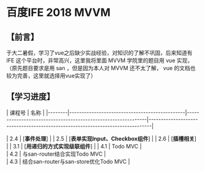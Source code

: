 百度IFE 2018 MVVM
===


## 【前言】

于大二暑假，学习了vue之后缺少实战经验，对知识的了解不巩固，后来知道有IFE 这个平台时，非常高兴，这里我将里面 MVVM 学院里的题目用 vue 实现，（原先题目要求是用 san ，但是因为本人对 MVVM 还不太了解， vue 的文档也较为完善，这里就选择用vue实现了）

## 【学习进度】

| 课程号 | 名称                                           |
|--------|-----------------------------------------------|--------------------------------------------------------------|-------------------------------------------------------------------------------|

| 2.4    | [__事件处理__]                                |
| 2.5    | [__表单实现Input、Checkbox组件__]             |
| 2.6    | [__插槽相关__]                               |
| 3.1    | [__用递归的方式实现级联组件__]                 |
| 4.1    | Todo MVC                                     |                                      
| 4.2    | 与san-router结合实现Todo MVC                  |                                      
| 4.3    | 结合san-router与san-store优化Todo MVC         |                                      
